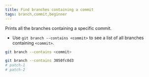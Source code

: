```yaml
---
title: Find branches containing a commit
tags: branch,commit,beginner
---
```


Prints all the branches containing a specific commit.

- Use `git branch --contains <commit>` to see a list of all branches containing `<commit>`.

```sh
git branch --contains <commit>
```

```sh
git branch --contains 3050fc0d3
# patch-1
# patch-2
```
